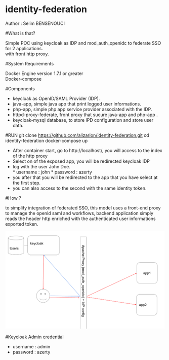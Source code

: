 # identity-federation
Author : Selim BENSENOUCI

#What is that?

Simple POC using keycloak as IDP and mod_auth_openidc to federate SSO for 2 applications.   
with front http proxy.

#System Requirements

Docker Engine version 1.7.1 or greater   
Docker-compose

#Components

* keycloak as OpenID/SAML Provider (IDP).
* java-app, simple java app that print logged user informations.
* php-app, simple php app service provider associated with the IDP.
* httpd-proxy-federate, front proxy that sucure java-app and php-app .
* keycloak-mysql database, to store IPD configuration and store user data.

#RUN
      git clone https://github.com/alizarion/identity-federation.git
      cd identity-federation
      docker-compose up

* After container start, go to http://localhost/, you will access to the index of the http proxy   
* Select on of the exposed app, you will be redirected keycloak IDP
* log with the user John Doe.    
      * username :  john
      * password :  azerty
* you after that you will be redirected to the app that you have select at the first step.
* you can also access to the second with the same identity token.


#How ?

to simplify integration of federated SSO, this model uses a front-end proxy to manage the openid saml and workflows, backend application simply reads the header http enriched with the authenticated user informations exported token.

![diagram](img/federate1.png)

#Keycloak Admin credential

* username : admin
* password : azerty
